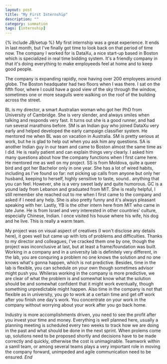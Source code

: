 ```yaml
---
layout: post
title: "My First Internship"
description: ""
category: summation
tags: [internship]
---
```

{% include JB/setup %}
My first internship was a great experience. It ends in last month, but I've finally got time to look back on that period of time now. The company I worked for is DataXu, a nice start-up based in Boston which is specialized in real time bidding system. It's a friendly company in that it's doing everything to make employeeds feel at home and to keep good people. 
<!--more-->

The company is expanding rapidly, now having over 200 employees around globe. The Boston headquater had two floors when I was there. I sat on the fifth floor, where I could have a good view of the sky through the window, sometimes one or more seagulls were walking on the roof of the building across the street. 

BL is my director, a smart Australian woman who got her PhD from University of Cambridge. She is very slender, and always smiles when talking and responds very fast. It turns out she is a good runner, and had run several marathons before. SM is an Indian guy who joined DataXu very early and helped developed the early campaign classifier system. He mentored me when BL was on vacation in Australia. SM is pretty serious at work, but he is glad to help out when you ask him any questions. SA is another Indian guy in our team and came to Boston almost the same time as I did. He is really patient and can explain things very clearly. I asked him many questions about how the company functions when I first came here. He mentored me as well on my project. SS is from Moldova, quite a queer bird and got her Bachelor only in one year. She has a lot of wired habits, including as I've found so far: not picking up calls from anyone but only her husband, keeping to herself, highly sensitive to taste, sound.. anything that you can feel. However, she is a very sweet lady and quite humorous. GC is a yound lady from Lebanon and graduated from MIT. She is really helpful, I still remember she reached out to me when I first came to the company and asked if I need any help. She is also pretty funny and it's always pleasant speaking with her. Lastly, YB is the other intern here from MIT who came in late June. He is from Israel and very interested in other countries' culture, especially Chinese, Indian. I once visited his house where his wife, his dog and he live. This is really a warm team.

My project was on visual aspect of creatives (I won't disclose any details here), it goes well but came up with lots of problems and difficulties. Thanks to my director and colleagues, I've cracked them one by one, though the project was inconclusive at last, but at least a frame/foundation was built. Working in a company and in a university lab is definitely very different, in the lab, you are conquring a problem no one knows the solution and no one knows what's gonna happen, which is not predictive. Besides, time in the lab is flexible, you can schedule on your own though sometimes advisor might push you. Whileras working in the company is more predictive, we are clear of what the problem is and somewhat know what the solution should be and somewhat confident that it might work eventually, though something unpredictable might happen. Also time in the company is not that flexible as in university, you go to work at a certain time and get off work after you finish one day's work. You concentrate on your work in the company without worrying about your work after you go back home. 

Industry is more accomplishments driven, you need to see the profit after you invest your time and money. Everything is well planned here, usually a planning meeting is scheduled every two weeks to track how we are doing in the past and what should be done in the next sprint. When prolems come up, solutions need to be proposed shortly and decisions have to be made correctly and quickly, otherwise the cost is unimaginable. Teamwork within a samll team, or among several teams plays a very important role in moving the company forward, unimpeded and agile communication need to be ensured.  *End*